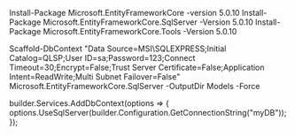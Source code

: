 Install-Package Microsoft.EntityFrameworkCore -version 5.0.10
Install-Package Microsoft.EntityFrameworkCore.SqlServer -Version 5.0.10
Install-Package Microsoft.EntityFrameworkCore.Tools -Version 5.0.10



Scaffold-DbContext "Data Source=MSI\SQLEXPRESS;Initial Catalog=QLSP;User ID=sa;Password=123;Connect Timeout=30;Encrypt=False;Trust Server Certificate=False;Application Intent=ReadWrite;Multi Subnet Failover=False"  Microsoft.EntityFrameworkCore.SqlServer -OutputDir Models -Force



builder.Services.AddDbContext<QlspContext>(options =>
{
    options.UseSqlServer(builder.Configuration.GetConnectionString("myDB"));
});
